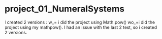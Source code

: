 # project_01_NumeralSystems

I created 2 versions :
w_= i did the project using Math.pow()
wo_=i did the project using my mathpow().
I had an issue with the last 2 test, so i created 2 versions.
